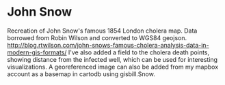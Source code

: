 John Snow
========
Recreation of John Snow's famous 1854 London cholera map. 
Data borrowed from Robin Wilson and converted to WGS84 geojson.
http://blog.rtwilson.com/john-snows-famous-cholera-analysis-data-in-modern-gis-formats/
I've also added a field to the cholera death points, showing distance from the infected well, which can be used for interesting visualizations. 
A georeferenced image can also be added from my mapbox account as a basemap in cartodb using gisbill.Snow.

